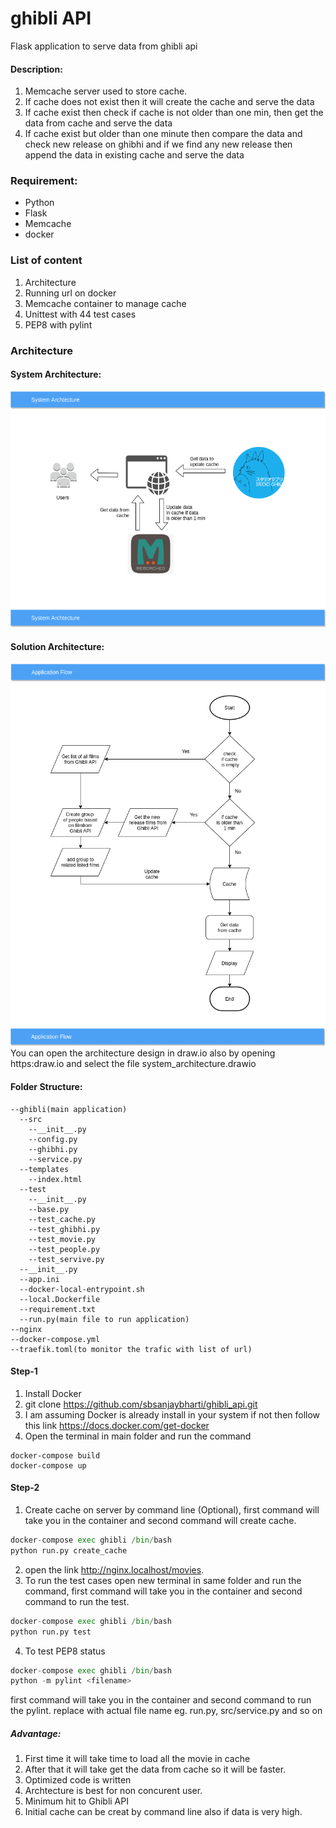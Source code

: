 # ghibli API
Flask application to serve data from ghibli api

#### Description:
1. Memcache server used to store cache.
2. If cache does not exist then it will create the cache and serve the data
3. If cache exist then check if cache is not older than one min, then get the data from cache and serve the data
4. If cache exist but older than one minute then compare the data and check new release on ghibhi and if we find any new release then append the data in existing cache and serve the data

### Requirement:
* Python
* Flask
* Memcache
* docker
### List of content
1. Architecture
2. Running url on docker
3. Memcache container to manage cache
4. Unittest with 44 test cases
5. PEP8 with pylint

### Architecture
#### System Architecture:
![](system_architecture-L1-System_Archtecture.png)
#### Solution Architecture:
![](system_architecture-L2-Application_flow.png)
<br/>You can open the architecture design in draw.io also by
opening https:draw.io and select the file system_architecture.drawio

#### Folder Structure:
    --ghibli(main application)
      --src
        --__init__.py
        --config.py
        --ghibhi.py
        --service.py
      --templates
        --index.html
      --test
        --__init__.py
        --base.py
        --test_cache.py
        --test_ghibhi.py
        --test_movie.py
        --test_people.py
        --test_servive.py
      --__init__.py
      --app.ini
      --docker-local-entrypoint.sh
      --local.Dockerfile
      --requirement.txt
      --run.py(main file to run application)
    --nginx
    --docker-compose.yml
    --traefik.toml(to monitor the trafic with list of url)
#### Step-1
1. Install Docker 
2. git clone https://github.com/sbsanjaybharti/ghibli_api.git
3. I am assuming Docker is already install in your system if not then follow this link https://docs.docker.com/get-docker 
3. Open the terminal in main folder and run the command<br/>
```ubuntu
docker-compose build
docker-compose up
```
#### Step-2
1. Create cache on server by command line (Optional), first command will take you in the container and second command will create cache.
```python 
docker-compose exec ghibli /bin/bash 
python run.py create_cache
``` 
2. open the link http://nginx.localhost/movies.
3. To run the test cases open new terminal in same folder and run the command, first command will take you in the container and second command to run the test.
```python 
docker-compose exec ghibli /bin/bash 
python run.py test
``` 
4. To test PEP8 status
```python 
docker-compose exec ghibli /bin/bash 
python -m pylint <filename>
``` 
first command will take you in the container and second command to run the pylint.
replace <filename> with actual file name eg. run.py, src/service.py and so on

 
##### Advantage:
1. First time it will take time to load all the movie in cache
2. After that it will take get the data from cache so it will be faster.
3. Optimized code is written 
4. Archtecture is best for non concurent user.
5. Minimum hit to Ghibli API
6. Initial cache can be creat by command line also if data is very high.

